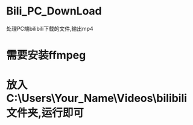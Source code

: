 # Bili_PC_DownLoad
 处理PC端bilibili下载的文件,输出mp4

# 需要安装ffmpeg
# 放入 C:\Users\Your_Name\Videos\bilibili 文件夹,运行即可